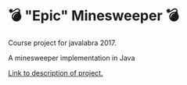 # :bomb: "Epic" Minesweeper :bomb:
Course project for javalabra 2017.
 
A minesweeper implementation in Java 

[Link to description of project.](dokumentaatio/aiheenKuvausJaRakenne.md)
